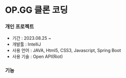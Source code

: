 # OP.GG 클론 코딩
### 개인 프로젝트
- 기간 : 2023.08.25 ~ 
- 개발툴 : IntelliJ
- 사용 언어 : JAVA, Html5, CSS3, Javascript, Spring Boot
- 사용 기술 : Open API(Riot)

### 기능

